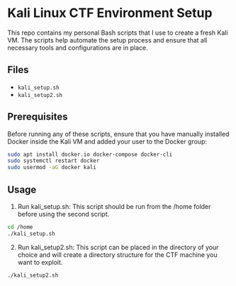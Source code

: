 # Kali Linux CTF Environment Setup

This repo contains my personal Bash scripts that I use to create a fresh Kali VM. The scripts help automate the setup process and ensure that all necessary tools and configurations are in place.

## Files

- `kali_setup.sh`
- `kali_setup2.sh`

## Prerequisites

Before running any of these scripts, ensure that you have manually installed Docker inside the Kali VM and added your user to the Docker group:

```bash
sudo apt install docker.io docker-compose docker-cli
sudo systemctl restart docker
sudo usermod -aG docker kali
```
## Usage
1. Run kali_setup.sh: This script should be run from the /home folder before using the second script.

```bash
cd /home
./kali_setup.sh
```
2. Run kali_setup2.sh: This script can be placed in the directory of your choice and will create a directory structure for the CTF machine you want to exploit.

```bash
./kali_setup2.sh
```
